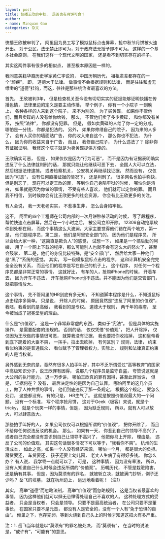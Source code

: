```yaml
---
layout: post
title: 快播王欣的中秋， 是否也有月饼可食？
author: 
- name: Minquan Gao
categories: 杂文
---
```


快播王欣被审判了， 阿里因为员工写了模拟鼠标点击屏幕，抢中秋节月饼被火速开出。 对于公民，法无禁止即可为，对于政府法无授予即不可为。 这样的一个基本社会原则， 在我们这样一个现代文明的国家， 还是看不到切实存在的样子。 

其实这两件事有很多的相似点， 甚至根本原因是一样的。 

我同意美籍华裔历史学家黄仁宇说的， 中国历朝历代， 祖祖辈辈都存在的一个“顽疾”， 即， 道德大于法律。 做事情不会根据规则和法律， 而是往往和虚无缥缈的“道德”挂钩，而这，往往是那些统治者最喜欢的方法。  

首先， 王欣被判3年， 但是检查机关至今没有切切实实的证据能够证明快播在传播色情， 法律里边的定义是要主动传播， 举个例子， 你有一个小院子 一到晚上， 各种各样的人来到这个院子， 来不为别的， 为了买黄碟， 如果你不管他们，而且卖碟的人没有给你给钱， 那么， 不管他们卖了多少黄碟， 和你都没有关系， 按照“法律”， 你都没有犯罪。 但是， 假如卖黄碟的人给了你一定的分成， 哪怕是一分钱， 你都是犯法的。 另外， 如果你修缮自己的院子， 因为来的人多了， 会有人买你的墙面贴广告， 你的收入来自这个， 那么你也不犯法， 为什么， 因为你的收益来自于广告， 而且， 我修自己院子， 为什么违法了？ 除非你有证据证明， 我修这个院子就是为卖黄碟提供方便的。 

王欣确实可恶， 但是， 如果仅仅是因为“行为可恶”， 而不是因为有证据表明确实违反了什么法律就判刑的话， 那就只能让他继续可恶下去， 全国人大可以立法， 然后根据法律逮捕， 或者检察机关， 公安机关再继续找证据， 然而没有， 仅仅因为“可恶”， 没有任何直接证据的情况下， 还是判刑了。 很多网名也拍手称快， 但是别忘了， 现在可以定王欣的罪， 等到你自己身陷牢狱的时候， 哪怕你是清白， 如果就是因为你做的事情， 不受有些人喜欢， 他们就可以定你的罪。 而且我不相信， 到时候你会有比王欣更多的社会资源， 你会有比王欣更多的关注。 

有人会说， 我一天老老实实， 不惹事生非， 怎么会身陷牢狱。 

这不， 阿里的四个工程师在公司内部的一次月饼秒杀活动的时候， 写了段程序，帮忙快速点击屏幕，然后在一个小时之后， 被公司立即开除。 12306自动抢票软件到处都在用， 而这个事情这么大波澜，大家主要觉得他们错在两个地方，第一是， 他们是程序员，第二是， 他们是阿里安全部门的。 因为他们是程序员， 所以会给大家一种，“这简直是欺负人”的感觉， 试想一下， 如果是一个搞后勤的阿姨， 用了一个网上下载的程序，那么可能别人也就不会有这么大的怒火了，甚至会鼓掌， 第二是，他们的身份比较特殊，是“安全部门”， 然后给大家一种他们是“黑了”系统的感觉。 其实， 写一段模拟鼠标点击的程序， 这和计算机安全完完全全没有关系， 而且他们的程序是写在自己的机子上， 这个程序， 对任何一个程序员都是非常正常的事情。 这就好比， 有车的人，抢购iPhone的时候， 开着车去， 因为开车不违法， 开车抢购iPhone也不违法。并不能因为他们是交管部门，就把事情放大。 

这个事情， 先不管阿里的HR到底有多无知， 不知道脚本程序是什么，不知道鼠标点击程序多简单。 只是说， 开除人的时候， 原因竟然是“违反了阿里的价值观”， 我呸，我看到的是高傲， 我看到的是专权。 道德大于规则， 两千年的毒瘤， 至今被当成了冠冕堂皇的理由。

什么是“价值观”， 这是一个非常非常虚的东西， 类似于“宪法”。 但是具体的实施操作， 是需要配套的法规的。 否则的话， 仅仅凭借“价值观”， 把人开除掉， 仅仅因为王欣做的事情很可恶， 就算我没有证据， 我也要把你收拾掉， 这和皇帝看到底下跪着的大臣不爽， 一挥手，拉出去砍掉， 有何区别？ 规则，法律， 约束看似约束的是普通民众， 看似赋予了管理者权力，实际上， 规则和法律真正约束的人是当权者。

另外感到无奈的是，竟然有很多人拍手叫好，其中不乏所谓受过“高等教育”的国家中高级知识分子，说王欣罪有因得， 说那几个程序员是监守自盗， 夸赞说这就是大公司的执行能力。 退一万步讲， 哪怕王欣真的罪有因得，甚至此罪当诛， 但是， 证据何在？ 没有， 最后决定性的是因为自己认罪。 哪怕阿里的这几个员工，做了人神共愤的事情， 他们到底违反了那一条规定， 根据这个规定， 要怎么处罚， 这些都没有。 有的只是， HR生气了。 这就是按照价值观最大的一个问题， 没有一个标准， 写个程序抢月饼， 这对于Geek（极客）来说，就是个tricky， 就是个玩笑一样的事情，但是， 因为缺乏规则， 所以，就有人可以放大，可以肆意放大。 

那些拍手叫好的人， 如果公司仅仅可以根据所谓的“价值观”， 把你开除了， 而且不给你任何说法反驳的机会。 那么， 如果有一天， 你惹到自己的领导不高兴了， 或者自己完全都没有意识到自己让领导不高兴了， 他把你马上开除， 理由是， 违反了公司的价值观， 其实这句话很多情况下可以等于，“我看你不爽”。 杭州的生活成本， 如此之高，如果一个人没有经济来源， 哪怕一个月， 都是很大的负担。 房贷要还， 车贷要还， 孩子还要上幼儿园， 老丈人生病了有得好多钱。 你怎么办？ 有人说， 我学乖一点就可以了， 可是， 这种事情， 因为没有章法， 所以， 没有人知道自己什么时候会违反所谓的“价值观”。 历朝历代， 不管是栽赃陷害，还是确有其事， 但是，因为莫须有的罪名， 就被斩立决，就被满门抄斩，例子还少吗？ 岳飞的坟墓， 就在杭州边上， 远远地看着呢！（注1）

其实， 高举“道德”而忽略法制， 高举“价值观”而忽略规则， 这是当权者最喜欢的事情， 因为这样他们就可以肆无忌惮得处理自己不喜欢的人。 这种处理方式的受益者， 只会是当权者， 只会是领导。 只要不是最高统治者， 在公司只要不是董事长， 在国家只要不是元首， 都没有人是安全的，没有一个人有“免于恐惧的自由”。 倾巢之下，岂存完卵，等到火烧到自己头上的时候才知道这把火有多严重。 

注：1. 岳飞当年就是以“莫须有”的罪名被处决， 而“莫须有”， 在当时的说法是，“或许有”，“可能有”的意思。 
